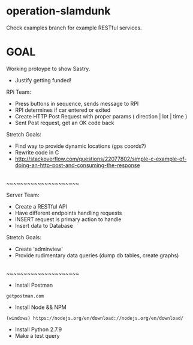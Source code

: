# operation-slamdunk

Check examples branch for example RESTful services. 
<br>
# GOAL
Working protoype to show Sastry. 
- Justify getting funded! 

RPi Team: 
- Press buttons in sequence, sends message to RPI
- RPI determines if car entered or exited
- Create HTTP Post Request with proper params ( direction | lot | time )
- Sent Post request, get an OK code back

Stretch Goals:
- Find way to provide dynamic locations (gps coords?)
- Rewrite code in C
- http://stackoverflow.com/questions/22077802/simple-c-example-of-doing-an-http-post-and-consuming-the-response 


<br>~~~~~~~~~~~~~~~~~~~~~<br>


Server Team: 
- Create a RESTful API
- Have different endpoints handling requests
- INSERT request is primary action to handle
- Insert data to Database

Stretch Goals:
- Create 'adminview'
- Provide rudimentary data queries (dump db tables, create graphs)

<br>~~~~~~~~~~~~~~~~~~~~~<br>

- Install Postman
```
getpostman.com
```
- Install Node && NPM
```
(windows) https://nodejs.org/en/download://nodejs.org/en/download/ 
```
- Install Python 2.7.9
- Make a test query
